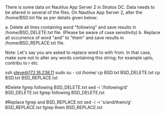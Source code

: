 There is some data on Nautilus App Server 2 in Stratos DC. Data needs to be altered in several of the files. On Nautilus App Server 2, alter the /home/BSD.txt file as per details given below:

a. Delete all lines containing word "following" and save results in /home/BSD_DELETE.txt file. (Please be aware of case sensitivity)
b. Replace all occurrence of word "and" to "them" and save results in /home/BSD_REPLACE.txt file.

Note: Let's say you are asked to replace word to with from. In that case, make sure not to alter any words containing this string; for example upto, contribu to r etc.

ssh steve@172.16.238.11
sudo su -
cd /home/
cp BSD.txt BSD_DELETE.txt
cp BSD.txt BSD_REPLACE.txt

#Delete
fgrep following BSD_DELETE.txt
sed -i '/following/d' BSD_DELETE.txt
fgrep following BSD_DELETE.txt

#Replace
fgrep and BSD_REPLACE.txt
sed -i -r 's/and/them/g' BSD_REPLACE.txt
fgrep them BSD_REPLACE.txt